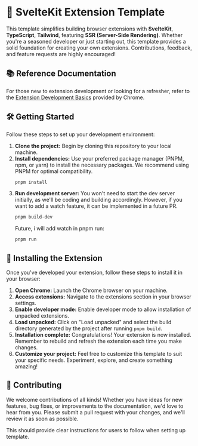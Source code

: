 # 🚀 SvelteKit Extension Template

This template simplifies building browser extensions with **SvelteKit**, **TypeScript**, **Tailwind**, featuring **SSR (Server-Side Rendering)**. Whether you're a seasoned developer or just starting out, this template provides a solid foundation for creating your own extensions. Contributions, feedback, and feature requests are highly encouraged!

## 📚 Reference Documentation

For those new to extension development or looking for a refresher, refer to the [Extension Development Basics](https://developer.chrome.com/docs/extensions/mv3/getstarted/development-basics/) provided by Chrome.

## 🛠️ Getting Started

Follow these steps to set up your development environment:

1. **Clone the project:** Begin by cloning this repository to your local machine.
2. **Install dependencies:** Use your preferred package manager (PNPM, npm, or yarn) to install the necessary packages. We recommend using PNPM for optimal compatibility.
   ```bash
   pnpm install
   ```
3. **Run development server:** You won't need to start the dev server initially, as we'll be coding and building accordingly. However, if you want to add a watch feature, it can be implemented in a future PR.
   ```bash
   pnpm build-dev
   ```
   Future, i will add watch in pnpm run:
   ```bash
   pnpm run
   ```

## 🚀 Installing the Extension

Once you've developed your extension, follow these steps to install it in your browser:

1. **Open Chrome:** Launch the Chrome browser on your machine.
2. **Access extensions:** Navigate to the extensions section in your browser settings.
3. **Enable developer mode:** Enable developer mode to allow installation of unpacked extensions.
4. **Load unpacked:** Click on "Load unpacked" and select the build directory generated by the project after running `pnpm build`.
5. **Installation complete:** Congratulations! Your extension is now installed. Remember to rebuild and refresh the extension each time you make changes.
6. **Customize your project:** Feel free to customize this template to suit your specific needs. Experiment, explore, and create something amazing!

## 🤝 Contributing

We welcome contributions of all kinds! Whether you have ideas for new features, bug fixes, or improvements to the documentation, we'd love to hear from you. Please submit a pull request with your changes, and we'll review it as soon as possible.

This should provide clear instructions for users to follow when setting up template.
